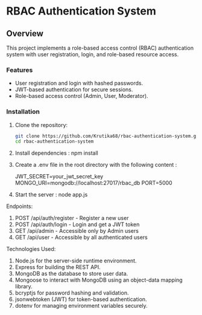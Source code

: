 # RBAC Authentication System

## Overview
This project implements a role-based access control (RBAC) authentication system with user registration, login, and role-based resource access.

### Features
- User registration and login with hashed passwords.
- JWT-based authentication for secure sessions.
- Role-based access control (Admin, User, Moderator).

### Installation
1. Clone the repository:
   ```bash
   git clone https://github.com/Krutika68/rbac-authentication-system.git
   cd rbac-authentication-system

2. Install dependencies : npm install

3. Create a .env file in the root directory with the following content :

   JWT_SECRET=your_jwt_secret_key
   MONGO_URI=mongodb://localhost:27017/rbac_db
   PORT=5000

4. Start the server : node app.js

Endpoints:

   1. POST /api/auth/register - Register a new user
   2. POST /api/auth/login - Login and get a JWT token
   3. GET /api/admin - Accessible only by Admin users
   4. GET /api/user - Accessible by all authenticated users

Technologies Used:
 
   1. Node.js for the server-side runtime environment.
   2. Express for building the REST API.
   3. MongoDB as the database to store user data.
   4. Mongoose to interact with MongoDB using an object-data mapping library.
   5. bcryptjs for password hashing and validation.
   6. jsonwebtoken (JWT) for token-based authentication.
   7. dotenv for managing environment variables securely.


